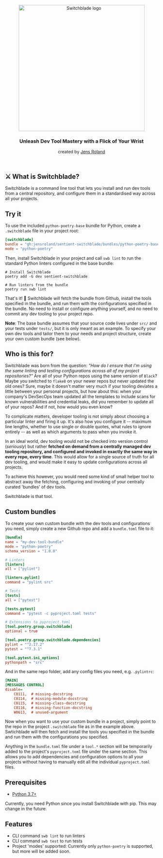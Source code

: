 <!-- markdownlint-disable first-line-h1 line-length no-inline-html -->
<p align="center">
  <img src="https://jensroland.com/switchblade/assets/switchblade-logotype.png?" width="415px" alt="Switchblade logo" />
</p>

<h3 align="center">Unleash Dev Tool Mastery with a Flick of Your Wrist</h3>
<p align="center">created by <a href="https://jensroland.com/">Jens Roland</a></p>

<br />

## ⚔️ What is Switchblade?

Switchblade is a command line tool that lets you install and run dev tools from a central repository, and configure them in a standardised way across all your projects.

## Try it

To use the included `python-poetry-base` bundle for Python, create a `.switchblade` file in your project root:

```toml
[switchblade]
bundle = "gh:jensroland/sentient-switchblade/bundles/python-poetry-base"
mode = "python-poetry"
```

Then, install Switchblade in your project and call `swb lint` to run the standard Python linters configured in the base bundle:

```shell
# Install Switchblade
poetry add -G dev sentient-switchblade

# Run linters from the bundle
poetry run swb lint
```

That's it! :tada: Switchblade will fetch the bundle from Github, install the tools specified in the bundle, and run them with the configurations specified in the bundle. No need to install or configure anything yourself, and no need to commit any dev tooling to your project repo.

**Note**: The base bundle assumes that your source code lives under `src/` and your tests under `tests/`, but it is only meant as an example. To specify your own dev tools and tailor them to your needs and project structure, create your own custom bundle (see below).

## Who is this for?

Switchblade was born from the question: *"How do I ensure that I'm using the same linting and testing configurations across all of my project repositories?"* Are all of your Python repos using the same version of `Black`? Maybe you switched to `flake8` on your newer repos but never updated the old ones? Sure, maybe it doesn't matter very much if your tooling deviates a little between your personal projects, but how about this: when your company's DevSecOps team updated all the templates to include scans for known vulnerabilities and credential leaks, did you remember to update all of your repos? And if not, how would you even know?

To complicate matters, developer tooling is not simply about choosing a particular linter and firing it up. It's also how you configure it -- maximum line lengths, whether to use single or double quotes, what rules to ignore entirely -- as well as which arguments to pass when you invoke it.

<!-- Every software engineering organisation has to deal with these issues, and while many solutions exist, they are hardly perfect:

1. Provide project templates with dev tooling built-in, and use those templates to create new projects. This works well initially, but results in duplicated configuration files and makes all subsequent configuration updates both time consuming and error prone, since they have to be made in all projects at once.
2. Let configs be duplicated across projects and use [a meta-repo tool](https://github.com/mateodelnorte/meta) to perform cross-repo updates. This requires a non-trivial amount of setup and maintenance, and updating a dev configuration still requires committing changes in every repo.
3. Combine all dev tooling in a package and install it in every project. This works for some types of tooling, but many tools require their config files to exist in the project root rather than inside a package. It also usually requires committing changes (e.g. the updated lockfile) in every repo to get the latest configurations.
4. Use a monorepo; have one set of dev tools included in the repo and use it for everything. This can actually be a great solution, but it's not always possible or desirable to use a monorepo.
5. Something custom involving Docker containers and prebaked images with dev tools. This involves a lot of complexity and overhead, plus you get all the limitations of the package solution. -->

In an ideal world, dev tooling would not be checked into version control (*seriously*) but rather **fetched on demand from a centrally managed dev tooling repository, and configured and invoked in exactly the same way in every repo, every time**. This would allow for a single source of truth for all dev tooling, and would make it easy to update configurations across all projects.

To achieve this however, you would need some kind of small helper tool to abstract away the fetching, configuring and invoking of your centrally curated 'bundles' of dev tools.

Switchblade is that tool.

## Custom bundles

To create your own custom bundle with the dev tools and configurations you need, simply create a new Github repo and add a `bundle.toml` file to it:

```toml
[bundle]
name = "my-dev-tool-bundle"
mode = "python-poetry"
schema_version = "1.0.0"

# Linters
[linters]
all = ["pylint"]

[linters.pylint]
command = "pylint src"

# Tests
[tests]
all = ["pytest"]

[tests.pytest]
command = "pytest -c pyproject.toml tests"

# Extensions to pyproject.toml
[tool.poetry.group.switchblade]
optional = true

[tool.poetry.group.switchblade.dependencies]
pylint = "^2.17.2"
pytest = "^7.3.1"

[tool.pytest.ini_options]
pythonpath = "src"
```

And in the same repo folder, add any config files you need, e.g. `.pylintrc`:

```ini
[MAIN]
[MESSAGES CONTROL]
disable=
    C0111,  # missing-docstring
    C0114,  # missing-module-docstring
    C0115,  # missing-class-docstring
    C0116,  # missing-function-docstring
    W0613,  # unused-argument
```

Now when you want to use your custom bundle in a project, simply point to the repo in the project `.switchblade` file as in the example above. Swtichblade will then fetch and install the tools you specified in the bundle and run them with the configurations you specified.

Anything in the `bundle.toml` file under a `tool.*` section will be temporarily added to the project's `pyproject.toml` file under the same section. This allows you to add dependencies and configuration options to all your projects without having to manually edit all the individual `pyproject.toml` files.

## Prerequisites

- [Python 3.7+](https://www.python.org/downloads/)

Currently, you need Python since you install Switchblade with pip. This may change in the future.

## Features

- CLI command `swb lint` to run linters
- CLI command `swb test` to run tests
- Project 'modes' supported: Currently only `python-poetry` is supported, but more will be added soon.
